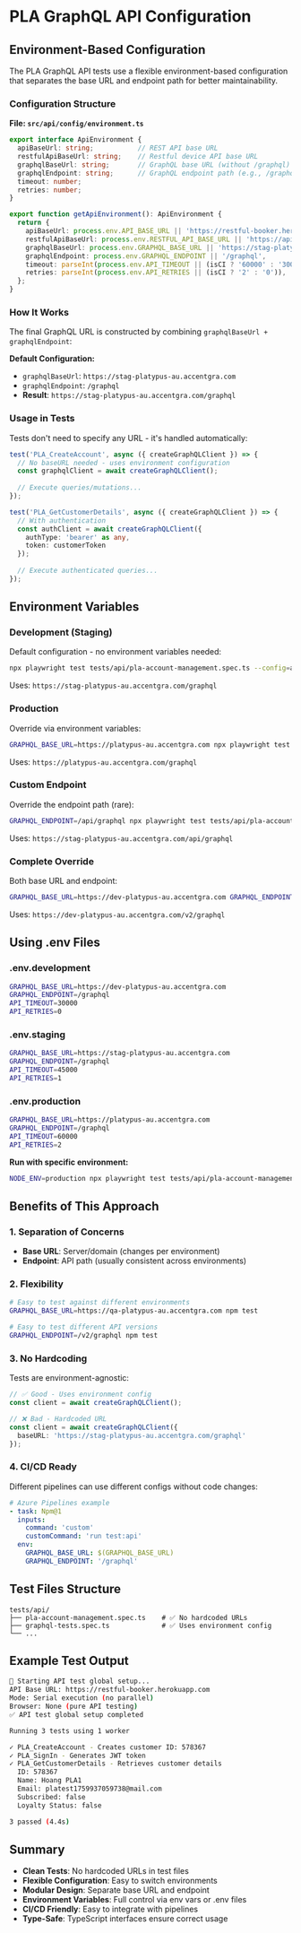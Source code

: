 # PLA GraphQL API Configuration

## Environment-Based Configuration

The PLA GraphQL API tests use a flexible environment-based configuration that separates the base URL and endpoint path for better maintainability.

### Configuration Structure

**File: `src/api/config/environment.ts`**

```typescript
export interface ApiEnvironment {
  apiBaseUrl: string;           // REST API base URL
  restfulApiBaseUrl: string;    // Restful device API base URL
  graphqlBaseUrl: string;       // GraphQL base URL (without /graphql)
  graphqlEndpoint: string;      // GraphQL endpoint path (e.g., /graphql)
  timeout: number;
  retries: number;
}

export function getApiEnvironment(): ApiEnvironment {
  return {
    apiBaseUrl: process.env.API_BASE_URL || 'https://restful-booker.herokuapp.com',
    restfulApiBaseUrl: process.env.RESTFUL_API_BASE_URL || 'https://api.restful-api.dev',
    graphqlBaseUrl: process.env.GRAPHQL_BASE_URL || 'https://stag-platypus-au.accentgra.com',
    graphqlEndpoint: process.env.GRAPHQL_ENDPOINT || '/graphql',
    timeout: parseInt(process.env.API_TIMEOUT || (isCI ? '60000' : '30000')),
    retries: parseInt(process.env.API_RETRIES || (isCI ? '2' : '0')),
  };
}
```

### How It Works

The final GraphQL URL is constructed by combining `graphqlBaseUrl + graphqlEndpoint`:

**Default Configuration:**
- `graphqlBaseUrl`: `https://stag-platypus-au.accentgra.com`
- `graphqlEndpoint`: `/graphql`
- **Result**: `https://stag-platypus-au.accentgra.com/graphql`

### Usage in Tests

Tests don't need to specify any URL - it's handled automatically:

```typescript
test('PLA_CreateAccount', async ({ createGraphQLClient }) => {
  // No baseURL needed - uses environment configuration
  const graphqlClient = await createGraphQLClient();
  
  // Execute queries/mutations...
});

test('PLA_GetCustomerDetails', async ({ createGraphQLClient }) => {
  // With authentication
  const authClient = await createGraphQLClient({
    authType: 'bearer' as any,
    token: customerToken
  });
  
  // Execute authenticated queries...
});
```

## Environment Variables

### Development (Staging)
Default configuration - no environment variables needed:
```bash
npx playwright test tests/api/pla-account-management.spec.ts --config=api.config.ts
```
Uses: `https://stag-platypus-au.accentgra.com/graphql`

### Production
Override via environment variables:
```bash
GRAPHQL_BASE_URL=https://platypus-au.accentgra.com npx playwright test tests/api/pla-account-management.spec.ts --config=api.config.ts
```
Uses: `https://platypus-au.accentgra.com/graphql`

### Custom Endpoint
Override the endpoint path (rare):
```bash
GRAPHQL_ENDPOINT=/api/graphql npx playwright test tests/api/pla-account-management.spec.ts --config=api.config.ts
```
Uses: `https://stag-platypus-au.accentgra.com/api/graphql`

### Complete Override
Both base URL and endpoint:
```bash
GRAPHQL_BASE_URL=https://dev-platypus-au.accentgra.com GRAPHQL_ENDPOINT=/v2/graphql npx playwright test tests/api/pla-account-management.spec.ts --config=api.config.ts
```
Uses: `https://dev-platypus-au.accentgra.com/v2/graphql`

## Using .env Files

### .env.development
```bash
GRAPHQL_BASE_URL=https://dev-platypus-au.accentgra.com
GRAPHQL_ENDPOINT=/graphql
API_TIMEOUT=30000
API_RETRIES=0
```

### .env.staging
```bash
GRAPHQL_BASE_URL=https://stag-platypus-au.accentgra.com
GRAPHQL_ENDPOINT=/graphql
API_TIMEOUT=45000
API_RETRIES=1
```

### .env.production
```bash
GRAPHQL_BASE_URL=https://platypus-au.accentgra.com
GRAPHQL_ENDPOINT=/graphql
API_TIMEOUT=60000
API_RETRIES=2
```

**Run with specific environment:**
```bash
NODE_ENV=production npx playwright test tests/api/pla-account-management.spec.ts --config=api.config.ts
```

## Benefits of This Approach

### 1. Separation of Concerns
- **Base URL**: Server/domain (changes per environment)
- **Endpoint**: API path (usually consistent across environments)

### 2. Flexibility
```bash
# Easy to test against different environments
GRAPHQL_BASE_URL=https://qa-platypus-au.accentgra.com npm test

# Easy to test different API versions
GRAPHQL_ENDPOINT=/v2/graphql npm test
```

### 3. No Hardcoding
Tests are environment-agnostic:
```typescript
// ✅ Good - Uses environment config
const client = await createGraphQLClient();

// ❌ Bad - Hardcoded URL
const client = await createGraphQLClient({
  baseURL: 'https://stag-platypus-au.accentgra.com/graphql'
});
```

### 4. CI/CD Ready
Different pipelines can use different configs without code changes:
```yaml
# Azure Pipelines example
- task: Npm@1
  inputs:
    command: 'custom'
    customCommand: 'run test:api'
  env:
    GRAPHQL_BASE_URL: $(GRAPHQL_BASE_URL)
    GRAPHQL_ENDPOINT: '/graphql'
```

## Test Files Structure

```
tests/api/
├── pla-account-management.spec.ts    # ✅ No hardcoded URLs
├── graphql-tests.spec.ts             # ✅ Uses environment config
└── ...
```

## Example Test Output

```bash
🚀 Starting API test global setup...
API Base URL: https://restful-booker.herokuapp.com
Mode: Serial execution (no parallel)
Browser: None (pure API testing)
✅ API test global setup completed

Running 3 tests using 1 worker

✓ PLA_CreateAccount - Creates customer ID: 578367
✓ PLA_SignIn - Generates JWT token
✓ PLA_GetCustomerDetails - Retrieves customer details
  ID: 578367
  Name: Hoang PLA1
  Email: platest1759937059738@mail.com
  Subscribed: false
  Loyalty Status: false

3 passed (4.4s)
```

## Summary

- **Clean Tests**: No hardcoded URLs in test files
- **Flexible Configuration**: Easy to switch environments
- **Modular Design**: Separate base URL and endpoint
- **Environment Variables**: Full control via env vars or .env files
- **CI/CD Friendly**: Easy to integrate with pipelines
- **Type-Safe**: TypeScript interfaces ensure correct usage
